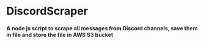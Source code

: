 # DiscordScraper


#### A node js script to scrape all messages from Discord channels, save them in file and store the file in AWS S3 bucket
